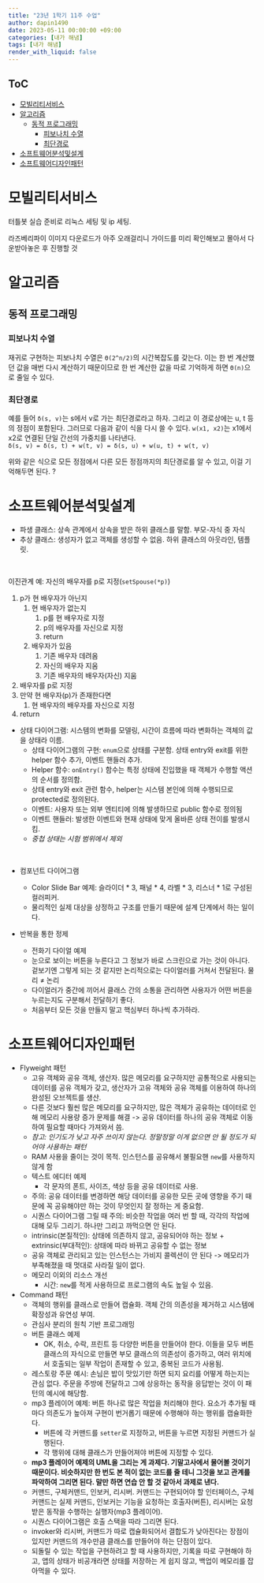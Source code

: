 ```yaml
---
title: "23년 1학기 11주 수업"
author: dapin1490
date: 2023-05-11 00:00:00 +09:00
categories: [내가 해냄]
tags: [내가 해냄]
render_with_liquid: false
---
```


<style>
  figure { text-align: center; }
</style>

## ToC
- [모빌리티서비스](#모빌리티서비스)
- [알고리즘](#알고리즘)
  - [동적 프로그래밍](#동적-프로그래밍)
    - [피보나치 수열](#피보나치-수열)
    - [최단경로](#최단경로)
- [소프트웨어분석및설계](#소프트웨어분석및설계)
- [소프트웨어디자인패턴](#소프트웨어디자인패턴)

# 모빌리티서비스
터틀봇 실습 준비로 리눅스 세팅 및 ip 세팅.

라즈베리파이 이미지 다운로드가 아주 오래걸리니 가이드를 미리 확인해보고 몰아서 다운받아놓은 후 진행할 것

# 알고리즘
## 동적 프로그래밍
### 피보나치 수열
재귀로 구현하는 피보나치 수열은 `Θ(2^n/2)`의 시간복잡도를 갖는다. 이는 한 번 계산했던 값을 매번 다시 계산하기 때문이므로 한 번 계산한 값을 따로 기억하게 하면 `Θ(n)`으로 줄일 수 있다.

### 최단경로
예를 들어 `δ(s, v)`는 s에서 v로 가는 최단경로라고 하자. 그리고 이 경로상에는 u, t 등의 정점이 포함된다. 그러므로 다음과 같이 식을 다시 쓸 수 있다. `w(x1, x2)`는 x1에서 x2로 연결된 단일 간선의 가중치를 나타낸다.  
`δ(s, v) = δ(s, t) + w(t, v) = δ(s, u) + w(u, t) + w(t, v)`  

위와 같은 식으로 모든 정점에서 다른 모든 정점까지의 최단경로를 알 수 있고, 이걸 기억해두면 된다. ?


# 소프트웨어분석및설계
* 파생 클래스: 상속 관계에서 상속을 받은 하위 클래스를 말함. 부모-자식 중 자식
* 추상 클래스: 생성자가 없고 객체를 생성할 수 없음. 하위 클래스의 아웃라인, 템플릿.

<br>

이진관계 예: 자신의 배우자를 p로 지정(`setSpouse(*p)`)
1. p가 현 배우자가 아닌지
    1. 현 배우자가 없는지
        1. p를 현 배우자로 지정
        2. p의 배우자를 자신으로 지정
        3. return
    1. 배우자가 있음
        1. 기존 배우자 데려옴
        2. 자신의 배우자 지움
        3. 기존 배우자의 배우자(자신) 지움
2. 배우자를 p로 지정
3. 만약 현 배우자(p)가 존재한다면
    1. 현 배우자의 배우자를 자신으로 지정
4. return

* 상태 다이어그램: 시스템의 변화를 모델링, 시간이 흐름에 따라 변화하는 객체의 값을 상태라 이름.
    * 상태 다이어그램의 구현: ``enum``으로 상태를 구분함. 상태 entry와 exit를 위한 helper 함수 추가, 이벤트 핸들러 추가.
    * Helper 함수: ``onEntry()`` 함수는 특정 상태에 진입했을 때 객체가 수행할 액션의 순서를 정의함.
    * 상태 entry와 exit 관련 함수, helper는 시스템 본인에 의해 수행되므로 protected로 정의된다.
    * 이벤트: 사용자 또는 외부 엔티티에 의해 발생하므로 public 함수로 정의됨
    * 이벤트 핸들러: 발생한 이벤트와 현재 상태에 맞게 올바른 상태 전이를 발생시킴.
    * *중첩 상태는 시험 범위에서 제외*

<br>

* 컴포넌트 다이어그램
    * Color Slide Bar 예제: 슬라이더 * 3, 패널 * 4, 라벨 * 3, 리스너 * 1로 구성된 컬러피커.
    * 물리적인 실제 대상을 상정하고 구조를 만들기 때문에 설계 단계에서 하는 일이다.

* 반복을 통한 정제
    * 전화기 다이얼 예제
    * 눈으로 보이는 버튼을 누른다고 그 정보가 바로 스크린으로 가는 것이 아니다. 겉보기엔 그렇게 되는 것 같지만 논리적으로는 다이얼러를 거쳐서 전달된다. 물리 ≠ 논리
    * 다이얼러가 중간에 끼어서 클래스 간의 소통을 관리하면 사용자가 어떤 버튼을 누르는지도 구분해서 전달하기 좋다.
    * 처음부터 모든 것을 만들지 말고 핵심부터 하나씩 추가하라.


# 소프트웨어디자인패턴
* Flyweight 패턴
    * 고유 객체와 공유 객체, 생산자. 많은 메모리를 요구하지만 공통적으로 사용되는 데이터를 공유 객체가 갖고, 생산자가 고유 객체와 공유 객체를 이용하여 하나의 완성된 오브젝트를 생산.
    * 다른 것보다 훨씬 많은 메모리를 요구하지만, 많은 객체가 공유하는 데이터로 인해 메모리 사용량 증가 문제를 해결 -> 공유 데이터를 하나의 공유 객체로 이동하여 필요할 때마다 가져와서 씀.
    * _참고: 인기도가 낮고 자주 쓰이지 않는다. 정말정말 이게 없으면 안 될 정도가 되어야 사용하는 패턴_
    * RAM 사용을 줄이는 것이 목적. 인스턴스를 공유해서 불필요핸 ``new``를 사용하지 않게 함
    * 텍스트 에디터 예제
        * 각 문자의 폰트, 사이즈, 색상 등을 공유 데이터로 사용.
    * 주의: 공유 데이터를 변경하면 해당 데이터를 공유한 모든 곳에 영향을 주기 때문에 꼭 공유해야만 하는 것이 무엇인지 잘 정하는 게 중요함.
    * 시퀀스 다이어그램 그릴 때 주의: 비슷한 작업을 여러 번 할 때, 각각의 작업에 대해 모두 그리기. 하나만 그리고 까먹으면 안 된다.
    * intrinsic(본질적인): 상태에 의존하지 않고, 공유되어야 하는 정보 +
        extrinsic(부대적인): 상태에 따라 바뀌고 공유할 수 없는 정보
    * 공유 객체로 관리되고 있는 인스턴스는 가비지 콜렉션이 안 된다 -> 메모리가 부족해졌을 때 멋대로 사라질 일이 없다.
    * 메모리 이외의 리소스 개선
        * 시간: `new`를 적게 사용하므로 프로그램의 속도 높일 수 있음.
* Command 패턴
    * 객체의 행위를 클래스로 만들어 캡슐화. 객체 간의 의존성을 제거하고 시스템에 확장성과 유연성 부여.
    * 관심사 분리의 원칙 기반 프로그래밍
    * 버튼 클래스 예제
        * OK, 취소, 수락, 프린트 등 다양한 버튼을 만들어야 한다. 이들을 모두 버튼 클래스의 자식으로 만들면 부모 클래스의 의존성이 증가하고, 여러 위치에서 호출되는 일부 작업이 존재할 수 있고, 중복된 코드가 사용됨.
    * 레스토랑 주문 예시: 손님은 밥이 맛있기만 하면 되지 요리를 어떻게 하는지는 관심 없다. 주문을 주방에 전달하고 그에 상응하는 동작을 응답받는 것이 이 패턴의 예시에 해당함.
    * mp3 플레이어 예제: 버튼 하나로 많은 작업을 처리해야 한다. 요소가 추가될 때마다 의존도가 높아져 구현이 번거롭기 때문에 수행해야 하는 행위를 캡슐화한다.
        * 버튼에 각 커맨드를 `setter`로 지정하고, 버튼을 누르면 지정된 커맨드가 실행된다.
        * 각 행위에 대해 클래스가 만들어져야 버튼에 지정할 수 있다.
    * **mp3 플레이어 예제의 UML을 그리는 게 과제다. 기말고사에서 물어볼 것이기 때문이다. 비슷하지만 한 번도 본 적이 없는 코드를 줄 테니 그것을 보고 관계를 파악하여 그리면 된다. 말만 하면 연습 안 할 것 같아서 과제로 낸다.**
    * 커맨드, 구체커맨드, 인보커, 리시버. 커맨드는 구현되어야 할 인터페이스, 구체커맨드는 실제 커맨드, 인보커는 기능을 요청하는 호출자(버튼), 리시버는 요청받은 동작을 수행하는 실행자(mp3 플레이어).
    * 시퀀스 다이어그램은 호출 스택을 따라 그리면 된다.
    * invoker와 리시버, 커맨드가 따로 캡슐화되어서 결합도가 낮아진다는 장점이 있지만 커맨드의 개수만큼 클래스를 만들어야 하는 단점이 있다.
    * 되돌릴 수 있는 작업을 구현하려고 할 때 사용하지만, 기록을 따로 구현해야 하고, 앱의 상태가 비공개라면 상태를 저장하는 게 쉽지 않고, 백업이 메모리를 잡아먹을 수 있다.